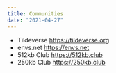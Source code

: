 ```yaml
---
title: Communities
date: "2021-04-27"
---
```


- Tildeverse <https://tildeverse.org>
- envs.net <https://envs.net>
- 512kb Club <https://512kb.club>
- 250kb Club <https://250kb.club>
